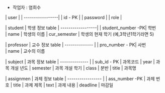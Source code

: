 - 작업자 : 염희수



| user             |     <!-- 사용자 정보 table -->
| -----------------|
| id - PK          |     <!-- 사용자의 id -->
| password         |     <!-- 사용자의 비밀번호 -->
| role             |     <!-- 사용자 계정에 대한 분류(학생0,교수&조교1,관리자2) -->



| student           |     학생 정보 table
| ------------------|
| student_number -PK|     학번     
| name              |     학생의 이름
| cur_semester      |     학생의 현재 학기 (예,3학년1학기라면 5)


| professor      |        교수 정보 table
| -------------- |
| pro_number - PK|        사번       
| name           |        교수의 이름



| subject        |        과목 정보 table
| -------------- |
| sub_id  - PK   |        과목코드
| year           |        과목 개설 년도
| semester       |        과목 개설 학기
| class          |        분반
| title          |        과목명



| assignmen         |     과제 정보 table
| ----------------- |
| ass_number -PK    |     과제 번호
| title             |     과제 제목
| text              |     과제 내용
| deadline          |     마감일


